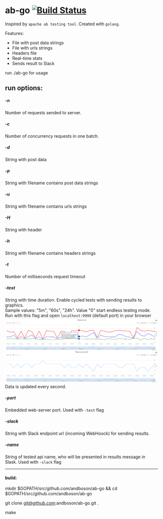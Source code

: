 # ab-go [![Build Status](https://travis-ci.org/andboson/ab-go.svg?branch=master)](https://travis-ci.org/andboson/ab-go)

Inspired by `apache ab testing tool`. Created with `golang`.
 
 
Features:

- File with post data strings
- File with urls strings
- Headers file
- Real-time stats
- Sends result to Slack


run ./ab-go for usage

## run options:

##### -n
Number of requests sended to server.

##### -c
Number of concurrency requests in one batch.

##### -d
String with post data

##### -p
String with filename contains post data strings

##### -u
String with filename contains urls strings

##### -H
String with header

##### -h
String with filename contains headers strings

##### -t
Number of milliseconds request timeout

##### -test
String with time duration. Enable cycled tests with sending results to graphics.<br>
Sample values: "5m", "60s", "24h". Value "0" start endless testing mode.<br>
Run with this flag and open `localhost:9999` (default port) in your browser<br>
<img src="tests/screenshot.png" />
Data is updated every second.

##### -port
Embedded web-server port. Used with `-test` flag

##### -slack
String with Slack endpoint url (incoming WebHoock) for sending results.

##### -name
String of tested api name, who will be presented in results message in Slask. Used with `-slack` flag

-----------------
#### build:
mkdir $GOPATH/src/github.com/andboson/ab-go && cd $GOPATH/src/github.com/andboson/ab-go

git clone git@github.com:andboson/ab-go.git .

make
